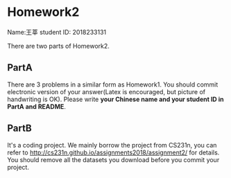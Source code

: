 # Homework2

Name:王莘       student ID: 2018233131

There are two parts of Homework2.

 ## PartA 
 There are 3 problems in a similar form as Homework1. 
 You should commit electronic version of your answer(Latex is encouraged, but picture of handwriting is OK).
 Please write **your Chinese name and your student ID in PartA and README**.

 

## PartB 
It's a coding project. We mainly borrow the project from CS231n, 
you can refer to http://cs231n.github.io/assignments2018/assignment2/ for details. You should remove all the datasets you download before you commit your project.


